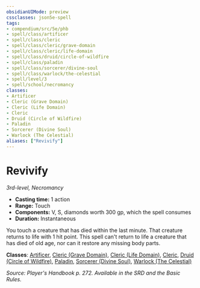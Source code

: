 ```yaml
---
obsidianUIMode: preview
cssclasses: json5e-spell
tags:
- compendium/src/5e/phb
- spell/class/artificer
- spell/class/cleric
- spell/class/cleric/grave-domain
- spell/class/cleric/life-domain
- spell/class/druid/circle-of-wildfire
- spell/class/paladin
- spell/class/sorcerer/divine-soul
- spell/class/warlock/the-celestial
- spell/level/3
- spell/school/necromancy
classes:
- Artificer
- Cleric (Grave Domain)
- Cleric (Life Domain)
- Cleric
- Druid (Circle of Wildfire)
- Paladin
- Sorcerer (Divine Soul)
- Warlock (The Celestial)
aliases: ["Revivify"]
---
```

# Revivify
*3rd-level, Necromancy*  

- **Casting time:** 1 action
- **Range:** Touch
- **Components:** V, S, diamonds worth 300 gp, which the spell consumes
- **Duration:** Instantaneous

You touch a creature that has died within the last minute. That creature returns to life with 1 hit point. This spell can't return to life a creature that has died of old age, nor can it restore any missing body parts.

**Classes**: [Artificer](4-Resources/Compendium/classes/artificer-tce.md), [Cleric (Grave Domain)](4-Resources/Compendium/classes/cleric-grave-domain-xge.md), [Cleric (Life Domain)](4-Resources/Compendium/classes/cleric-life-domain.md), [Cleric](4-Resources/Compendium/classes/cleric.md), [Druid (Circle of Wildfire)](4-Resources/Compendium/classes/druid-circle-of-wildfire-tce.md), [Paladin](4-Resources/Compendium/classes/paladin.md), [Sorcerer (Divine Soul)](4-Resources/Compendium/classes/sorcerer-divine-soul-xge.md), [Warlock (The Celestial)](4-Resources/Compendium/classes/warlock-the-celestial-xge.md)

*Source: Player's Handbook p. 272. Available in the SRD and the Basic Rules.*